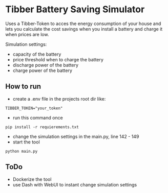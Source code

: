 # Tibber Battery Saving Simulator
Uses a Tibber-Token to acces the energy consumption of your house and lets you calculate the cost savings when you install a battery and charge it when prices are low. 

Simulation settings:
- capacity of the battery
- price threshold when to charge the battery
- discharge power of the battery
- charge power of the battery
## How to run
- create a .env file in the projects root dir like:
```
TIBBER_TOKEN="your_token"
```

- run this command once

```
pip install -r requierements.txt
```

- change the simulation settings in the main.py, line 142 - 149
- start the tool
```
python main.py
```

## ToDo
- Dockerize the tool
- use Dash with WebUI to instant change simulation settings